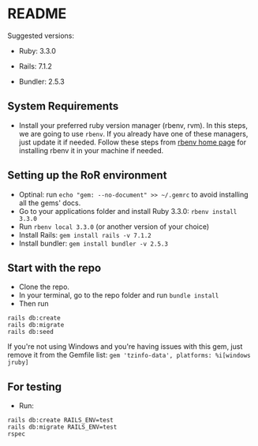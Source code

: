 # README

Suggested versions:

* Ruby: 3.3.0

* Rails: 7.1.2

* Bundler: 2.5.3

## System Requirements
- Install your preferred ruby version manager (rbenv, rvm). In this steps, we are going to use `rbenv`. If you already have one of these managers, just update it if needed.
Follow these steps from [rbenv home page](https://github.com/rbenv/rbenv) for installing rbenv it in your machine if needed.

## Setting up the RoR environment
- Optinal: run `echo "gem: --no-document" >> ~/.gemrc` to avoid installing all the gems' docs.
- Go to your applications folder and install Ruby 3.3.0: `rbenv install 3.3.0`
- Run `rbenv local 3.3.0` (or another version of your choice)
- Install Rails: `gem install rails -v 7.1.2`
- Install bundler: `gem install bundler -v 2.5.3`


## Start with the repo
- Clone the repo.
- In your terminal, go to the repo folder and run `bundle install`
- Then run 
```
rails db:create
rails db:migrate
rails db:seed
```

If you're not using Windows and you're having issues with this gem, just remove it from the Gemfile list:
`gem 'tzinfo-data', platforms: %i[windows jruby]`

## For testing
- Run:
```
rails db:create RAILS_ENV=test
rails db:migrate RAILS_ENV=test
rspec
```